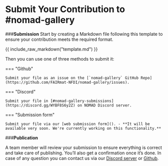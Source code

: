# Submit Your Contribution to #nomad-gallery

###**Submission**
Start by creating a Markdown file following this template to ensure your contribution meets the required format.

{{ include_raw_markdown("template.md") }}

Then you can use one of three methods to submit it:

=== "Github"

    Submit your file as an issue on the [`nomad-gallery` GitHub Repo](https://github.com/FAIRmat-NFDI/nomad-gallery/issues).

=== "Discord"

    Submit your file in [#nomad-gallery-submissions](https://discord.gg/WYBF8S6y2Z) on NOMAD Discord server.

=== "Submission form"

    Submit your file via our [web submission form](). - **It will be available very soon. We're currently working on this functionality.**

###**Publication**

A team member will review your submission to ensure everything is correct and take care of publishing. You’ll also get a confirmation once it’s done. In case of any question you can contact us via our [Discord server](https://discord.gg/WYBF8S6y2Z) or [Github](https://github.com/FAIRmat-NFDI/nomad-gallery/issues).
